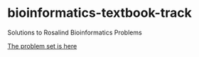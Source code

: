 # bioinformatics-textbook-track
Solutions to Rosalind Bioinformatics Problems

[The problem set is here](http://rosalind.info/problems/list-view/?location=bioinformatics-textbook-track)

